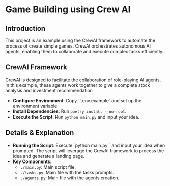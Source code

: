 # Game Building using Crew AI
## Introduction
This project is an example using the CrewAI framework to automate the process of create simple games. CrewAI orchestrates autonomous AI agents, enabling them to collaborate and execute complex tasks efficiently.


## CrewAI Framework
CrewAI is designed to facilitate the collaboration of role-playing AI agents. In this example, these agents work together to give a complete stock analysis and investment recommendation



- **Configure Environment**: Copy ``.env.example` and set up the environment variable
- **Install Dependencies**: Run `poetry install --no-root`.
- **Execute the Script**: Run `python main.py` and input your idea.

## Details & Explanation
- **Running the Script**: Execute `python main.py`` and input your idea when prompted. The script will leverage the CrewAI framework to process the idea and generate a landing page.
- **Key Components**:
  - `./main.py`: Main script file.
  - `./tasks.py`: Main file with the tasks prompts.
  - `./agents.py`: Main file with the agents creation.


